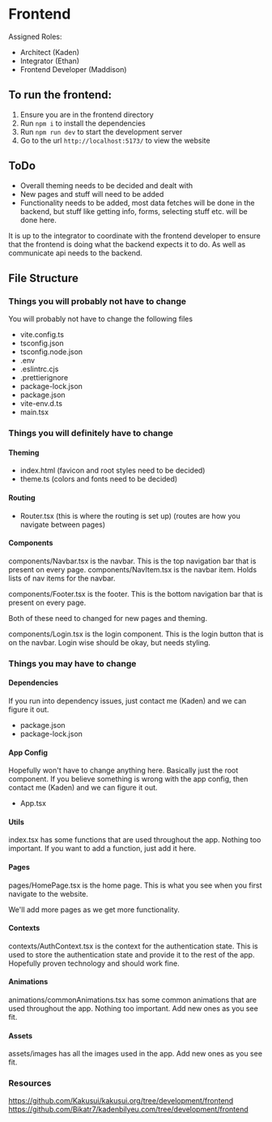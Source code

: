 # Frontend

Assigned Roles:

- Architect (Kaden)
- Integrator (Ethan)
- Frontend Developer (Maddison)

## To run the frontend:

1. Ensure you are in the frontend directory
2. Run `npm i` to install the dependencies
3. Run `npm run dev` to start the development server
4. Go to the url `http://localhost:5173/` to view the website

## ToDo

- Overall theming needs to be decided and dealt with
- New pages and stuff will need to be added
- Functionality needs to be added, most data fetches will be done in the backend, but stuff like getting info, forms, selecting stuff etc. will be done here.

It is up to the integrator to coordinate with the frontend developer to ensure that the frontend is doing what the backend expects it to do. As well as communicate api needs to the backend.


## File Structure

### Things you will probably not have to change

You will probably not have to change the following files

- vite.config.ts
- tsconfig.json
- tsconfig.node.json
- .env
- .eslintrc.cjs
- .prettierignore
- package-lock.json
- package.json
- vite-env.d.ts
- main.tsx

### Things you will definitely have to change

#### Theming

- index.html (favicon and root styles need to be decided)
- theme.ts (colors and fonts need to be decided)

#### Routing

- Router.tsx (this is where the routing is set up) (routes are how you navigate between pages)

#### Components

components/Navbar.tsx is the navbar. This is the top navigation bar that is present on every page.
components/NavItem.tsx is the navbar item. Holds lists of nav items for the navbar.

components/Footer.tsx is the footer. This is the bottom navigation bar that is present on every page.

Both of these need to changed for new pages and theming.

components/Login.tsx is the login component. This is the login button that is on the navbar. Login wise should be okay, but needs styling.

### Things you may have to change

#### Dependencies

If you run into dependency issues, just contact me (Kaden) and we can figure it out.

- package.json
- package-lock.json

#### App Config

Hopefully won't have to change anything here. Basically just the root component. If you believe something is wrong with the app config, then contact me (Kaden) and we can figure it out.

- App.tsx

#### Utils

index.tsx has some functions that are used throughout the app. Nothing too important. If you want to add a function, just add it here.

#### Pages

pages/HomePage.tsx is the home page. This is what you see when you first navigate to the website.

We'll add more pages as we get more functionality.

#### Contexts

contexts/AuthContext.tsx is the context for the authentication state. This is used to store the authentication state and provide it to the rest of the app. Hopefully proven technology and should work fine.

#### Animations

animations/commonAnimations.tsx has some common animations that are used throughout the app. Nothing too important. Add new ones as you see fit.

#### Assets

assets/images has all the images used in the app. Add new ones as you see fit.

### Resources

https://github.com/Kakusui/kakusui.org/tree/development/frontend
https://github.com/Bikatr7/kadenbilyeu.com/tree/development/frontend
